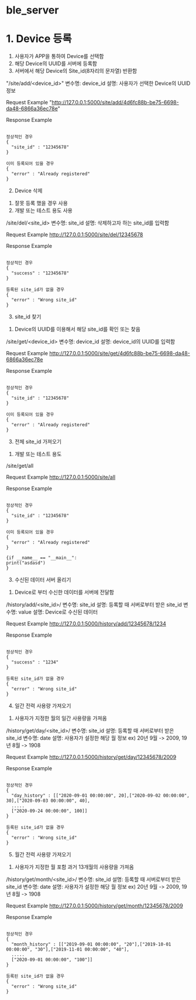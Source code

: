 # ble_server

# 1. Device 등록
  1) 사용자가 APP을 통하여 Device를 선택함
  2) 해당 Device의 UUID를 서버에 등록함
  3) 서버에서 해당 Device의 Site_id(8자리의 문자열) 반환함

"/site/add/<device_id>"
변수명: device_id 설명: 사용자가 선택한 Device의 UUID 정보

Request Example
"http://127.0.0.1:5000/site/add/4d6fc88b-be75-6698-da48-6866a36ec78e"

Response Example
<pre><code>
정상적인 경우
{
  "site_id" : "12345678"
}

이미 등록되어 있을 경우
{
  "error" : "Already registered"
}</code></pre>

2. Device 삭제
1) 잘못 등록 했을 경우 사용
2) 개발 또는 테스트 용도 사용

/site/del/<site_id>
변수명: site_id 설명: 삭제하고자 하는 site_id를 입력함

Request Example
http://127.0.0.1:5000/site/del/12345678

Response Example
<pre><code>
정상적인 경우
{
  "success" : "12345678"
}

등록된 site_id가 없을 경우
{
  "error" : "Wrong site_id"
}</code></pre>

3. site_id 찾기
1) Device의 UUID를 이용해서 해당 site_id를 확인 또는 찾음

/site/get/<device_id>
변수명: device_id 설명: device_id의 UUID를 입력함

Request Example
http://127.0.0.1:5000/site/get/4d6fc88b-be75-6698-da48-6866a36ec78e

Response Example
<pre><code>
정상적인 경우
{
  "site_id" : "12345678"
}

이미 등록되어 있을 경우
{
  "error" : "Already registered"
}</code></pre>

3. 전체 site_id 가져오기
1) 개발 또는 테스트 용도

/site/get/all

Request Example
http://127.0.0.1:5000/site/all

Response Example
<pre><code>
정상적인 경우
{
  "site_id" : "12345678"
}

이미 등록되어 있을 경우
{
  "error" : "Already registered"
}</code></pre>

<pre><code>{if __name__ == "__main__":
print("asdasd")
}</code></pre>

3. 수신된 데이터 서버 올리기
1) Device로 부터 수신한 데이터를 서버에 전달함

/history/add/<site_id>/<value>
변수명: site_id 설명: 등록할 때 서버로부터 받은 site_id
변수명: value 설명: Device로 수신된 데이터

Request Example
http://127.0.0.1:5000/history/add/12345678/1234

Response Example
<pre><code>
정상적인 경우
{
  "success" : "1234"
}

등록된 site_id가 없을 경우
{
  "error" : "Wrong site_id"
}</code></pre>

4. 일간 전력 사용량 가져오기
1) 사용자가 지정한 월의 일간 사용량을 가져옴

/history/get/day/<site_id>/<date>
변수명: site_id 설명: 등록할 때 서버로부터 받은 site_id
변수명: date 설명: 사용자가 설정한 해당 월 정보
ex) 20년 9월 -> 2009, 19년 8월 -> 1908

Request Example
http://127.0.0.1:5000/history/get/day/12345678/2009

Response Example
<pre><code>
정상적인 경우
{
  "day_history" : [["2020-09-01 00:00:00", 20],["2020-09-02 00:00:00", 30],["2020-09-03 00:00:00", 40],
  .....
  ["2020-09-24 00:00:00", 100]]
}

등록된 site_id가 없을 경우
{
  "error" : "Wrong site_id"
}</code></pre>

5. 월간 전력 사용량 가져오기
1) 사용자가 지정한 월 포함 과거 13개월의 사용량을 가져옴

/history/get/month/<site_id>/<date>
변수명: site_id 설명: 등록할 때 서버로부터 받은 site_id
변수명: date 설명: 사용자가 설정한 해당 월 정보
ex) 20년 9월 -> 2009, 19년 8월 -> 1908

Request Example
http://127.0.0.1:5000/history/get/month/12345678/2009

Response Example
<pre><code>
정상적인 경우
{
  "month_history" : [["2019-09-01 00:00:00", "20"],["2019-10-01 00:00:00", "30"],["2019-11-01 00:00:00", "40"],
  .....
  ["2020-09-01 00:00:00", "100"]]
}

등록된 site_id가 없을 경우
{
  "error" : "Wrong site_id"
}</code></pre>
